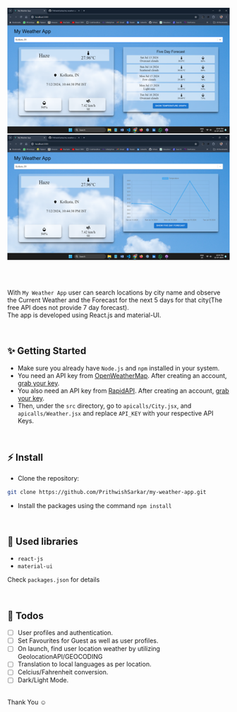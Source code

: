 ![Application screenshot](./src/assets/Screenshot%20(728).png)
![Application screenshot](./src/assets/Screenshot%20(729).png)

<br/>
<br/>

With `My Weather App` user can search locations by city name and observe the Current Weather and the Forecast for the next 5 days for that city(The free API does not provide 7 day forecast).
<br />
The app is developed using React.js and material-UI.

<br/>

<!-- ## 💻 Live Demo:



<br/> -->

## ✨ Getting Started

- Make sure you already have `Node.js` and `npm` installed in your system.
- You need an API key from [OpenWeatherMap](https://openweathermap.org/). After creating an account, [grab your key](https://home.openweathermap.org/api_keys).
- You also need an API key from [RapidAPI](https://rapidapi.com/hub). After creating an account, [grab your key](https://docs.rapidapi.com/docs/keys-and-key-rotation).
- Then, under the `src` directory, go to `apicalls/City.jsx`, and `apicalls/Weather.jsx` and replace `API_KEY` with your respective API Keys.

<br/>

## ⚡ Install

- Clone the repository:

```bash
git clone https://github.com/PrithwishSarkar/my-weather-app.git

```

- Install the packages using the command `npm install`

<br/>

## 📙 Used libraries

- `react-js`
- `material-ui`

Check `packages.json` for details

<br/>

## 📄 Todos

- [ ] User profiles and authentication.
- [ ] Set Favourites for Guest as well as user profiles.
- [ ] On launch, find user location weather by utilizing GeolocationAPI/GEOCODING
- [ ] Translation to local languages as per location.
- [ ] Celcius/Fahrenheit conversion.
- [ ] Dark/Light Mode.

<br/>
Thank You ☺